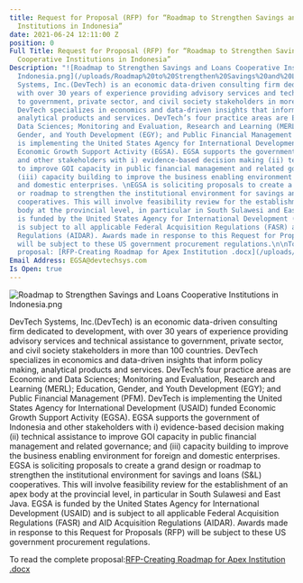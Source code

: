 ```yaml
---
title: Request for Proposal (RFP) for “Roadmap to Strengthen Savings and Loans Cooperative
  Institutions in Indonesia”
date: 2021-06-24 12:11:00 Z
position: 0
Full Title: Request for Proposal (RFP) for “Roadmap to Strengthen Savings and Loans
  Cooperative Institutions in Indonesia”
Description: "![Roadmap to Strengthen Savings and Loans Cooperative Institutions in
  Indonesia.png](/uploads/Roadmap%20to%20Strengthen%20Savings%20and%20Loans%20Cooperative%20Institutions%20in%20Indonesia.png)\n\nDevTech
  Systems, Inc.(DevTech) is an economic data-driven consulting firm dedicated to development,
  with over 30 years of experience providing advisory services and technical assistance
  to government, private sector, and civil society stakeholders in more than 100 countries.
  DevTech specializes in economics and data-driven insights that inform policy making,
  analytical products and services. DevTech’s four practice areas are Economic and
  Data Sciences; Monitoring and Evaluation, Research and Learning (MERL); Education,
  Gender, and Youth Development (EGY); and Public Financial Management (PFM).\nDevTech
  is implementing the United States Agency for International Development (USAID) funded
  Economic Growth Support Activity (EGSA). EGSA supports the government of Indonesia
  and other stakeholders with i) evidence-based decision making (ii) technical assistance
  to improve GOI capacity in public financial management and related governance; and
  (iii) capacity building to improve the business enabling environment for foreign
  and domestic enterprises. \nEGSA is soliciting proposals to create a grand design
  or roadmap to strengthen the institutional environment for savings and loans (S&L)
  cooperatives. This will involve feasibility review for the establishment of an apex
  body at the provincial level, in particular in South Sulawesi and East Java. EGSA
  is funded by the United States Agency for International Development (USAID) and
  is subject to all applicable Federal Acquisition Regulations (FASR) and AID Acquisition
  Regulations (AIDAR). Awards made in response to this Request for Proposals (RFP)
  will be subject to these US government procurement regulations.\n\nTo read the complete
  proposal: [RFP-Creating Roadmap for Apex Institution .docx](/uploads/RFP-Creating%20Roadmap%20for%20Apex%20Institution%20.docx)\n"
Email Address: EGSA@devtechsys.com
Is Open: true
---
```


![Roadmap to Strengthen Savings and Loans Cooperative Institutions in Indonesia.png](/uploads/Roadmap%20to%20Strengthen%20Savings%20and%20Loans%20Cooperative%20Institutions%20in%20Indonesia.png)

DevTech Systems, Inc.(DevTech) is an economic data-driven consulting firm dedicated to development, with over 30 years of experience providing advisory services and technical assistance to government, private sector, and civil society stakeholders in more than 100 countries. DevTech specializes in economics and data-driven insights that inform policy making, analytical products and services. DevTech’s four practice areas are Economic and Data Sciences; Monitoring and Evaluation, Research and Learning (MERL); Education, Gender, and Youth Development (EGY); and Public Financial Management (PFM).
DevTech is implementing the United States Agency for International Development (USAID) funded Economic Growth Support Activity (EGSA). EGSA supports the government of Indonesia and other stakeholders with i) evidence-based decision making (ii) technical assistance to improve GOI capacity in public financial management and related governance; and (iii) capacity building to improve the business enabling environment for foreign and domestic enterprises. 
EGSA is soliciting proposals to create a grand design or roadmap to strengthen the institutional environment for savings and loans (S&L) cooperatives. This will involve feasibility review for the establishment of an apex body at the provincial level, in particular in South Sulawesi and East Java. EGSA is funded by the United States Agency for International Development (USAID) and is subject to all applicable Federal Acquisition Regulations (FASR) and AID Acquisition Regulations (AIDAR). Awards made in response to this Request for Proposals (RFP) will be subject to these US government procurement regulations.

To read the complete proposal:[RFP-Creating Roadmap for Apex Institution .docx](/uploads/RFP-Creating%20Roadmap%20for%20Apex%20Institution%20.docx)


